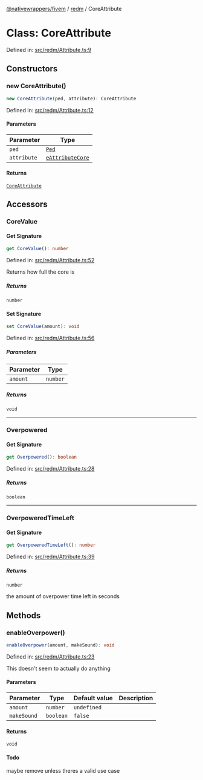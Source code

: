 [@nativewrappers/fivem](../../README.md) / [redm](../README.md) / CoreAttribute

# Class: CoreAttribute

Defined in: [src/redm/Attribute.ts:9](https://github.com/nativewrappers/nativewrappers/blob/4bf6e80cad9d1396d4cdc3ea16cf4f39993ed50e/src/redm/Attribute.ts#L9)

## Constructors

### new CoreAttribute()

```ts
new CoreAttribute(ped, attribute): CoreAttribute
```

Defined in: [src/redm/Attribute.ts:12](https://github.com/nativewrappers/nativewrappers/blob/4bf6e80cad9d1396d4cdc3ea16cf4f39993ed50e/src/redm/Attribute.ts#L12)

#### Parameters

| Parameter | Type |
| ------ | ------ |
| `ped` | [`Ped`](Ped.md) |
| `attribute` | [`eAttributeCore`](../enumerations/eAttributeCore.md) |

#### Returns

[`CoreAttribute`](CoreAttribute.md)

## Accessors

### CoreValue

#### Get Signature

```ts
get CoreValue(): number
```

Defined in: [src/redm/Attribute.ts:52](https://github.com/nativewrappers/nativewrappers/blob/4bf6e80cad9d1396d4cdc3ea16cf4f39993ed50e/src/redm/Attribute.ts#L52)

Returns how full the core is

##### Returns

`number`

#### Set Signature

```ts
set CoreValue(amount): void
```

Defined in: [src/redm/Attribute.ts:56](https://github.com/nativewrappers/nativewrappers/blob/4bf6e80cad9d1396d4cdc3ea16cf4f39993ed50e/src/redm/Attribute.ts#L56)

##### Parameters

| Parameter | Type |
| ------ | ------ |
| `amount` | `number` |

##### Returns

`void`

***

### Overpowered

#### Get Signature

```ts
get Overpowered(): boolean
```

Defined in: [src/redm/Attribute.ts:28](https://github.com/nativewrappers/nativewrappers/blob/4bf6e80cad9d1396d4cdc3ea16cf4f39993ed50e/src/redm/Attribute.ts#L28)

##### Returns

`boolean`

***

### OverpoweredTimeLeft

#### Get Signature

```ts
get OverpoweredTimeLeft(): number
```

Defined in: [src/redm/Attribute.ts:39](https://github.com/nativewrappers/nativewrappers/blob/4bf6e80cad9d1396d4cdc3ea16cf4f39993ed50e/src/redm/Attribute.ts#L39)

##### Returns

`number`

the amount of overpower time left in seconds

## Methods

### enableOverpower()

```ts
enableOverpower(amount, makeSound): void
```

Defined in: [src/redm/Attribute.ts:23](https://github.com/nativewrappers/nativewrappers/blob/4bf6e80cad9d1396d4cdc3ea16cf4f39993ed50e/src/redm/Attribute.ts#L23)

This doesn't seem to actually do anything

#### Parameters

| Parameter | Type | Default value | Description |
| ------ | ------ | ------ | ------ |
| `amount` | `number` | `undefined` |  |
| `makeSound` | `boolean` | `false` |  |

#### Returns

`void`

#### Todo

maybe remove unless theres a valid use case
